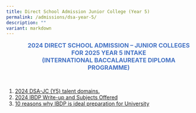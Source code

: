 ```yaml
---
title: Direct School Admission Junior College (Year 5)
permalink: /admissions/dsa-year-5/
description: ""
variant: markdown
---
```

<p align="center" style="margin-left: 36.0pt; text-align: center;" class="x_MsoNormal"><strong><span style="font-size: 12.0pt; color: #4472c4;">2024 DIRECT SCHOOL ADMISSION – JUNIOR COLLEGES</span></strong><br>
<strong><span style="font-size: 12.0pt; color: #4472c4;">FOR 2025 YEAR 5 INTAKE</span></strong><br>
<strong><span style="font-size: 12.0pt; color: #4472c4;">(INTERNATIONAL BACCALAUREATE DIPLOMA PROGRAMME)</span></strong></p>
<p aria-hidden="true" class="x_MsoNormal">&nbsp;</p>

<ol>
<li><a href="/files/2024_DSA_JC__Y5__talent_domains.pdf">2024 DSA-JC (Y5) talent domains.</a></li>
<li><a href="/files/2024_IBDP_Write_up_and_Subjects_Offered.pdf">2024 IBDP Write-up and Subjects Offered</a></li>
<li><a href="/files/10_reasons_why_IBDP_is_ideal_preparation_for_University.pdf">10 reasons why IBDP is ideal preparation for University</a></li>
</ol>

